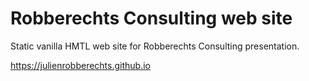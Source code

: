 # Robberechts Consulting web site

Static vanilla HMTL web site for Robberechts Consulting presentation.

https://julienrobberechts.github.io


